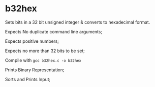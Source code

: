 # b32hex
Sets bits in a 32 bit unsigned integer &amp; converts to hexadecimal format.

Expects No duplicate command line arguments;

Expects positive numbers;

Expects no more than 32 bits to be set;

Compile with `gcc b32hex.c -o b32hex`

Prints Binary Representation;

Sorts and Prints Input;
